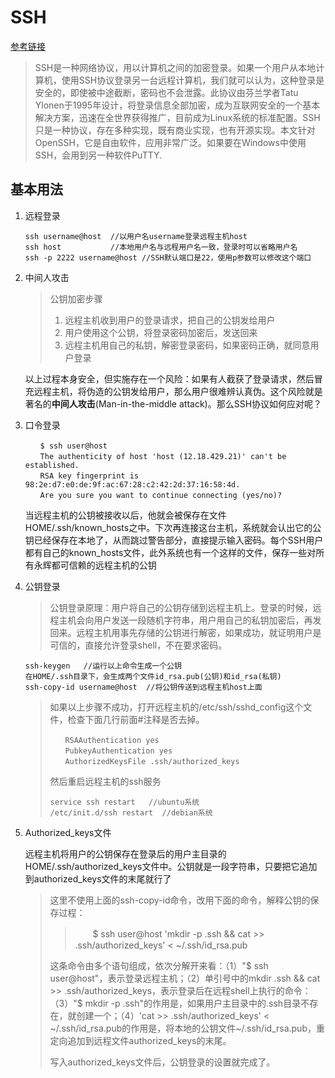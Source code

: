# SSH

[参考链接](http://www.ruanyifeng.com/blog/2011/12/ssh_remote_login.html)



> SSH是一种网络协议，用以计算机之间的加密登录。如果一个用户从本地计算机，使用SSH协议登录另一台远程计算机，我们就可以认为，这种登录是安全的，即使被中途截断，密码也不会泄露。此协议由芬兰学者Tatu Ylonen于1995年设计，将登录信息全部加密，成为互联网安全的一个基本解决方案，迅速在全世界获得推广，目前成为Linux系统的标准配置。SSH只是一种协议，存在多种实现，既有商业实现，也有开源实现。本文针对OpenSSH，它是自由软件，应用非常广泛。如果要在Windows中使用SSH，会用到另一种软件PuTTY.



## 基本用法

1. 远程登录

   ```
   ssh username@host  //以用户名username登录远程主机host
   ssh host           //本地用户名与远程用户名一致，登录时可以省略用户名
   ssh -p 2222 username@host //SSH默认端口是22，使用p参数可以修改这个端口
   ```

2. 中间人攻击

   > 公钥加密步骤
   >
   > 1. 远程主机收到用户的登录请求，把自己的公钥发给用户
   > 2. 用户使用这个公钥，将登录密码加密后，发送回来
   > 3. 远程主机用自己的私钥，解密登录密码，如果密码正确，就同意用户登录

   以上过程本身安全，但实施存在一个风险：如果有人截获了登录请求，然后冒充远程主机，将伪造的公钥发给用户，那么用户很难辨认真伪。这个风险就是著名的**中间人攻击**(Man-in-the-middle attack)。那么SSH协议如何应对呢？

3. 口令登录

   ```
   　　$ ssh user@host
   　　The authenticity of host 'host (12.18.429.21)' can't be established.
   　　RSA key fingerprint is 98:2e:d7:e0:de:9f:ac:67:28:c2:42:2d:37:16:58:4d.
   　　Are you sure you want to continue connecting (yes/no)?
   ```

   当远程主机的公钥被接收以后，他就会被保存在文件HOME/.ssh/known_hosts之中。下次再连接这台主机，系统就会认出它的公钥已经保存在本地了，从而跳过警告部分，直接提示输入密码。每个SSH用户都有自己的known_hosts文件，此外系统也有一个这样的文件，保存一些对所有永辉都可信赖的远程主机的公钥

4. 公钥登录

   > 公钥登录原理：用户将自己的公钥存储到远程主机上。登录的时候，远程主机会向用户发送一段随机字符串，用户用自己的私钥加密后，再发回来。远程主机用事先存储的公钥进行解密，如果成功，就证明用户是可信的，直接允许登录shell，不在要求密码。

   ```
   ssh-keygen   //运行以上命令生成一个公钥
   在HOME/.ssh目录下，会生成两个文件id_rsa.pub(公钥)和id_rsa(私钥)
   ssh-copy-id username@host  //将公钥传送到远程主机host上面
   ```

   > 如果以上步骤不成功，打开远程主机的/etc/ssh/sshd_config这个文件，检查下面几行前面#注释是否去掉。
   >
   > ```
   > 　　RSAAuthentication yes
   > 　　PubkeyAuthentication yes
   > 　　AuthorizedKeysFile .ssh/authorized_keys
   > ```
   >
   > 然后重启远程主机的ssh服务
   >
   > ```
   > service ssh restart   //ubuntu系统
   > /etc/init.d/ssh restart  //debian系统
   > ```

5. Authorized_keys文件

   远程主机将用户的公钥保存在登录后的用户主目录的HOME/.ssh/authorized_keys文件中。公钥就是一段字符串，只要把它追加到authorized_keys文件的末尾就行了

   > 这里不使用上面的ssh-copy-id命令，改用下面的命令，解释公钥的保存过程：
   >
   > > 　　$ ssh user@host 'mkdir -p .ssh && cat >> .ssh/authorized_keys' < ~/.ssh/id_rsa.pub
   >
   > 这条命令由多个语句组成，依次分解开来看：（1）"$ ssh user@host"，表示登录远程主机；（2）单引号中的mkdir .ssh && cat >> .ssh/authorized_keys，表示登录后在远程shell上执行的命令：（3）"$ mkdir -p .ssh"的作用是，如果用户主目录中的.ssh目录不存在，就创建一个；（4）'cat >> .ssh/authorized_keys' < ~/.ssh/id_rsa.pub的作用是，将本地的公钥文件~/.ssh/id_rsa.pub，重定向追加到远程文件authorized_keys的末尾。
   >
   > 写入authorized_keys文件后，公钥登录的设置就完成了。